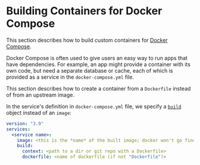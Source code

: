 # Building Containers for Docker Compose

This section describes how to build custom containers for
[Docker Compose](https://docs.docker.com/compose/).

Docker Compose is often used to give users an easy way to run apps that have
dependencies. For example, an app might provide a container with its own code,
but need a separate database or cache, each of which is provided as a service in
the `docker-compose.yml` file.

This section describes how to create a container from a `Dockerfile` instead of
from an upstream image.

In the service's definition in `docker-compose.yml` file, we specify a
[`build`](https://docs.docker.com/compose/compose-file/compose-file-v3/#build)
object instead of an `image`:


```yaml
version: "3.9"
services:
  <service name>:
    image: <this is the *name* of the built image; docker won't go find this image elsewhere>
    build:
      context: <path to a dir or git repo with a Dockerfile>
      dockerfile: <name of dockerfile (if not "Dockerfile")>
```

